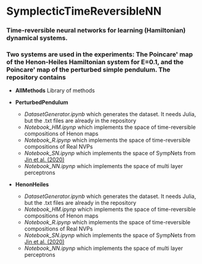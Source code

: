 # SymplecticTimeReversibleNN

### Time-reversible neural networks for learning (Hamiltonian) dynamical systems.

### Two systems are used in the experiments: The Poincare' map of the Henon-Heiles Hamiltonian system for E=0.1, and the Poincare' map of the perturbed simple pendulum. The repository contains 

* **AllMethods** Library of methods

* **PerturbedPendulum**
  + *DatasetGenerator.ipynb* which generates the dataset. It needs Julia, but the .txt files are already in the repository
  + *Notebook_HM.ipynp* which implements the space of time-reversible compositions of Henon maps
  + *Notebook_R.ipynp* which implements the space of time-reversible compositions of Real NVPs
  + *Notebook_SN.ipynp* which implements the space of SympNets from [Jin et al. (2020)](https://arxiv.org/abs/2001.03750)
  + *Notebook_NN.ipynp* which implements the space of multi layer perceptrons

* **HenonHeiles**
  + *DatasetGenerator.ipynb* which generates the dataset. It needs Julia, but the .txt files are already in the repository
  + *Notebook_HM.ipynp* which implements the space of time-reversible compositions of Henon maps
  + *Notebook_R.ipynp* which implements the space of time-reversible compositions of Real NVPs
  + *Notebook_SN.ipynp* which implements the space of SympNets from [Jin et al. (2020)](https://arxiv.org/abs/2001.03750)
  + *Notebook_NN.ipynp* which implements the space of multi layer perceptrons
